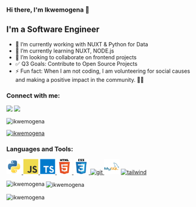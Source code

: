 <!--
**Ikwemogena/ikwemogena** is a ✨ _special_ ✨ repository because its `README.md` (this file) appears on your GitHub profile.

- 💬 Ask me about ...
- 😄 Pronouns: ...
- 🤔 I’m looking for help with
- 📫 How to reach me: ...

<a href="https://www.leetcode.com/..." target="blank"><img align="center" src="https://raw.githubusercontent.com/rahuldkjain/github-profile-readme-generator/master/src/images/icons/Social/leet-code.svg" alt="..." height="30" width="40" /></a>


![Ikwemogena's github stats](https://github-readme-stats.vercel.app/api?username=ikwemogena&show_icons=true&hide_border=true)

-->
### Hi there, I'm Ikwemogena 👋
## I'm a Software Engineer
- 🔭 I’m currently working with NUXT & Python for Data
- 🌱 I’m currently learning NUXT, NODE.js
- 👯 I’m looking to collaborate on frontend projects
- ✅ Q3 Goals: Contribute to Open Source Projects
- ⚡ Fun fact: When I am not coding, I am volunteering for social causes and making a positive impact in the community. 🤝💙


### Connect with me:

<p align="left">
<a href = "https://www.linkedin.com/in/ikwemogena-abdulai/"><img src="https://img.icons8.com/fluent/48/000000/linkedin.png"/></a>
<a href = "https://twitter.com/ikwemogena"><img src="https://img.icons8.com/fluent/48/000000/twitter.png"/></a>
</p>

<p align="left"> <img src="https://komarev.com/ghpvc/?username=ikwemogena&label=Profile%20views&color=0e75b6&style=flat" alt="ikwemogena" /> </p>

<p align="left"> <a href="https://github.com/ryo-ma/github-profile-trophy"><img src="https://github-profile-trophy.vercel.app/?username=ikwemogena" alt="ikwemogena" /></a> </p>


### Languages and Tools:

<p align="left">
  <a href="https://www.python.org" target="_blank" rel="noreferrer"> <img src="https://raw.githubusercontent.com/devicons/devicon/master/icons/python/python-original.svg" alt="python" width="40" height="40"/> </a> 
  <a href="https://developer.mozilla.org/en-US/docs/Web/JavaScript" target="_blank" rel="noreferrer"> <img src="https://raw.githubusercontent.com/devicons/devicon/master/icons/javascript/javascript-original.svg" alt="javascript" width="40" height="40"/> </a>
  <a href="https://www.typescriptlang.org/" target="_blank" rel="noreferrer"> <img src="https://raw.githubusercontent.com/devicons/devicon/master/icons/typescript/typescript-original.svg" alt="typescript" width="40" height="40"/> </a>
  <a href="https://www.w3.org/html/" target="_blank" rel="noreferrer"> <img src="https://raw.githubusercontent.com/devicons/devicon/master/icons/html5/html5-original-wordmark.svg" alt="html5" width="40" height="40"/> </a>
  <a href="https://www.w3schools.com/css/" target="_blank" rel="noreferrer"> <img src="https://raw.githubusercontent.com/devicons/devicon/master/icons/css3/css3-original-wordmark.svg" alt="css3" width="40" height="40"/> </a>   
  <a href="https://git-scm.com/" target="_blank" rel="noreferrer"> <img src="https://www.vectorlogo.zone/logos/git-scm/git-scm-icon.svg" alt="git" width="40" height="40"/> </a>
  <a href="https://www.mysql.com/" target="_blank" rel="noreferrer"> <img src="https://raw.githubusercontent.com/devicons/devicon/master/icons/mysql/mysql-original-wordmark.svg" alt="mysql" width="40" height="40"/></a>
  <a href="https://tailwindcss.com/" target="_blank" rel="noreferrer"> <img src="https://www.vectorlogo.zone/logos/tailwindcss/tailwindcss-icon.svg" alt="tailwind" width="40" height="40"/> </a>    
</p>

<p><img align="left" src="https://github-readme-stats.vercel.app/api/top-langs?username=ikwemogena&show_icons=true&locale=en&layout=compact" alt="ikwemogena" /></p>

<p>&nbsp;<img align="center" src="https://github-readme-stats.vercel.app/api?username=ikwemogena&show_icons=true&locale=en" alt="ikwemogena" /></p>

<p><img align="center" src="https://github-readme-streak-stats.herokuapp.com/?user=ikwemogena&" alt="ikwemogena" /></p>

